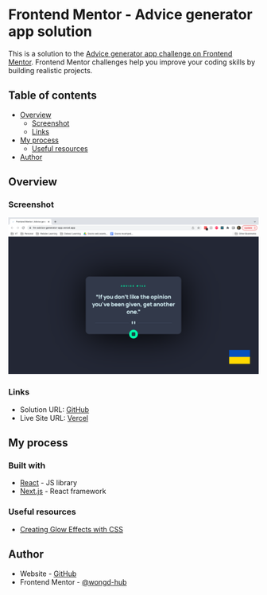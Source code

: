 # Frontend Mentor - Advice generator app solution

This is a solution to the [Advice generator app challenge on Frontend Mentor](https://www.frontendmentor.io/challenges/advice-generator-app-QdUG-13db). Frontend Mentor challenges help you improve your coding skills by building realistic projects.

## Table of contents

- [Overview](#overview)
  - [Screenshot](#screenshot)
  - [Links](#links)
- [My process](#my-process)
  - [Useful resources](#useful-resources)
- [Author](#author)

## Overview
### Screenshot

![](./screenshot.png)

### Links

- Solution URL: [GitHub](https://github.com/wongd-hub/fm-advice-generator-app/)
- Live Site URL: [Vercel](https://fm-advice-generator-app.vercel.app/)

## My process

### Built with

- [React](https://reactjs.org/) - JS library
- [Next.js](https://nextjs.org/) - React framework

### Useful resources

- [Creating Glow Effects with CSS](https://codersblock.com/blog/creating-glow-effects-with-css/)

## Author

- Website - [GitHub](https://github.com/wongd-hub)
- Frontend Mentor - [@wongd-hub](https://www.frontendmentor.io/profile/wongd-hub)

